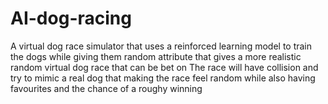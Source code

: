 # AI-dog-racing
A virtual dog race simulator that uses a reinforced learning model to train the dogs while giving them random attribute that gives a more realistic random virtual dog race that can be bet on
The race will have collision and try to mimic a real dog that making the race feel random while also having favourites and the chance of a roughy winning 
